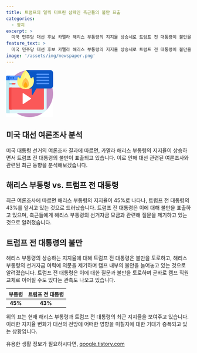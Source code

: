 ```yaml
---
title: 트럼프의 일찍 터트린 샴페인 측근들의 불만 표출
categories:
  - 정치
excerpt: >
  미국 민주당 대선 후보 카멜라 해리스 부통령의 지지율 상승세로 트럼프 전 대통령이 불만을 표출하고 있다. WP에 따르면, 해리스의 등판 후 상황이 반전되며 트럼프는 불만을 나타내며 캠프 내부에서 낙관론이 사그라들었다고 전했다. 여론조사에서 해리스 부통령의 지지율이 앞서는 것으로 나타나며, 트럼프는 해리스의 선거자금을 놓고 불만을 표출하고 있다. 이에 따라 캠프 직원 교체 가능성도 제기되고 있지만, 트럼프는 당분간 교체할 계획이 없다고 한다.
feature_text: >
  미국 민주당 대선 후보 카멜라 해리스 부통령의 지지율 상승세로 트럼프 전 대통령이 불만을 표출하고 있다. WP에 따르면, 해리스의 등판 후 상황이 반전되며 트럼프는 불만을 나타내며 캠프 내부에서 낙관론이 사그라들었다고 전했다. 여론조사에서 해리스 부통령의 지지율이 앞서는 것으로 나타나며, 트럼프는 해리스의 선거자금을 놓고 불만을 표출하고 있다. 이에 따라 캠프 직원 교체 가능성도 제기되고 있지만, 트럼프는 당분간 교체할 계획이 없다고 한다.
image: '/assets/img/newspaper.png'
---
```


<p><img src="/assets/img/news.png" alt="rentncar 속보" /></p>

<h2 data-ke-size="size26">미국 대선 여론조사 분석</h2>

<p data-ke-size="size16">미국 대통령 선거의 여론조사 결과에 따르면, 카멜라 해리스 부통령의 지지율이 상승하면서 트럼프 전 대통령의 불만이 표출되고 있습니다. 이로 인해 대선 관련된 여론조사와 관련된 최근 동향을 분석해보겠습니다.</p>

<h2 data-ke-size="size26">해리스 부통령 vs. 트럼프 전 대통령</h2>

<p data-ke-size="size16">최근 여론조사에 따르면 해리스 부통령의 지지율이 45%로 나타나, 트럼프 전 대통령의 43%를 앞서고 있는 것으로 드러났습니다. 트럼프 전 대통령은 이에 대해 불만을 표출하고 있으며, 측근들에게 해리스 부통령의 선거자금 모금과 관련해 질문을 제기하고 있는 것으로 알려졌습니다.</p>

<h2 data-ke-size="size26">트럼프 전 대통령의 불만</h2>

<p data-ke-size="size16">해리스 부통령의 상승하는 지지율에 대해 트럼프 전 대통령은 불만을 토로하고, 해리스 부통령의 선거자금 여력에 의문을 제기하며 캠프 내부의 불안을 늘어놓고 있는 것으로 알려졌습니다. 트럼프 전 대통령은 이에 대한 질문과 불만을 토로하며 곧바로 캠프 직원 교체로 이어질 수도 있다는 관측도 나오고 있습니다.</p>

<table>
    <thead>
        <tr>
            <th style="text-align: center;">부통령</th>
            <th style="text-align: center;">트럼프 전 대통령</th>
        </tr>
    </thead>
    <tbody>
        <tr>
            <td style="text-align: center; height: 17px;"><b>45%</b></td>
            <td style="text-align: center; height: 17px;"><b>43%</b></td>
        </tr>
    </tbody>
</table>

<p data-ke-size="size16">위의 표는 현재 해리스 부통령과 트럼프 전 대통령의 최근 지지율을 보여주고 있습니다. 이러한 지지율 변화가 대선의 전망에 어떠한 영향을 미칠지에 대한 기대가 증폭되고 있는 상황입니다.</p>
유용한 생활 정보가 필요하시다면, <a href="https://qoogle.tistory.com" rel="dofollow">qoogle.tistory.com</a>


